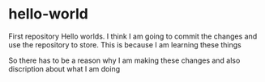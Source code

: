 # hello-world
First repository
Hello worlds. I think I am going to commit the changes and use the repository to store.
This is because I am learning these things

So there has to be a reason why I am making these changes and also discription about what I am doing
